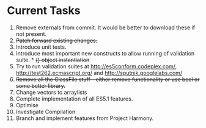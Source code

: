 # Current Tasks #

  1. Remove externals from commit. It would be better to download these if not present.
  1. ~~Patch forward existing changes.~~
  1. Introduce unit tests.
  1. Introduce most important new constructs to allow running of validation suite.
    * ~~{} object instantiation~~
  1. Try to run validation suites at http://es5conform.codeplex.com/,  http://test262.ecmascript.org/ and http://sputnik.googlelabs.com/
  1. ~~Remove all the ClassFile stuff - either remove functionality or use bcel or some better library.~~
  1. Change vectors to arraylists
  1. Complete implementation of all ES5.1 features.
  1. Optimise
  1. Investigate Compilation
  1. Branch and implement features from Project Harmony.